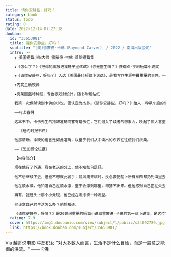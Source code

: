 ```yaml
---
title: 请你安静些，好吗？
category: book
status: todo
rating: 0
date: 2022-12-14 07:27:18
douban:
  id: "35653981"
  title: 请你安静些，好吗？
  subtitle: "[美]雷蒙德·卡佛（Raymond Carver） / 2022 / 南海出版公司"
  intro: >-
    ★ 美国短篇小说大师 雷蒙德·卡佛 首部短篇集

    ★《怎么了？》《把你的脚放进我鞋子里试试》《你是医生吗？》获得欧·亨利短篇小说奖

    ★《请你安静些，好吗？》入选《美国最佳短篇小说选》，是我写作生涯中最重要的事件。——雷蒙德·卡佛

    ★内文全新校译

    ★克莱因蓝特种纸，专色银双封设计，随书附赠贴纸

    我第一次偶然读到卡佛的小说，便认定为杰作。《请你安静些，好吗？》给人一种飙车般的感觉。雷蒙德·卡佛终其一生，拼命坚持写作雷蒙德·卡佛的故事。由于他通过写作稍稍拯救了自己，我们也往往会获得些许拯救。这大概就是全世界读者热心阅读卡佛作品的理由之一。

    ——村上春树

    这本书中，卡佛先生的措辞准确而富有暗示性，它们潜入了读者的想象力，唤起了惊人甚至令人羞耻的期待。

    ——《纽约时报书评》

    他那清晰、冷硬的语言是如此准确，以至于我们从中读出的东西往往使我们战栗。

    ——《芝加哥论坛报》

    【内容简介】

    现在他有了外遇，看在老天的分上，他不知如何是好。

    他不想继续下去，但也不想就此罢手：暴风雨来临时，没必要把船上所有东西都扔到海里去。

    他在顺水漂，他知道自己在顺水漂，至于会漂到哪里，却猜不出来。但他感到自己正在失去对所有事情的掌控。所有事情。

    再有，就是头上那个小秃斑，他已经在考虑换一种发型。

    他该拿自己的生活怎么办？他想知道。

    《请你安静些，好吗？》是20世纪重要的短篇小说家雷蒙德·卡佛的第一部小说集，是这位“改变小说走向”的大师的文学起点。失业，失眠，失婚，破产，外遇，一团乱麻的生活……卡佛以极简却精准的文字，将普通人的种种生活境遇写得朴实而暗含张力。生活的疑问常常没有答案，但我们会在书中看见自己，也看见一位伟大作家的起航。
  rating: 7.9
  cover: https://img1.doubanio.com/view/subject/l/public/s34092789.jpg
  link: https://book.douban.com/subject/35653981/
---
```


Via 越哥说电影 牛郎织女 "对大多数人而言，生活不是什么冒险，而是一股莫之能御的洪流。" ——卡佛